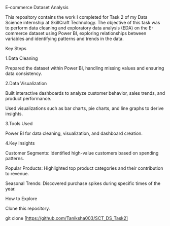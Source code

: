 E-commerce Dataset Analysis

This repository contains the work I completed for Task 2 of my Data Science internship at SkillCraft Technology. The objective of this task was to perform data cleaning and exploratory data analysis (EDA) on the E-commerce dataset using Power BI, exploring relationships between variables and identifying patterns and trends in the data.

Key Steps

1.Data Cleaning

Prepared the dataset within Power BI, handling missing values and ensuring data consistency.

2.Data Visualization

Built interactive dashboards to analyze customer behavior, sales trends, and product performance.

Used visualizations such as bar charts, pie charts, and line graphs to derive insights.

3.Tools Used

Power BI for data cleaning, visualization, and dashboard creation.

4.Key Insights

Customer Segments: Identified high-value customers based on spending patterns.

Popular Products: Highlighted top product categories and their contribution to revenue.

Seasonal Trends: Discovered purchase spikes during specific times of the year.


How to Explore

Clone this repository.

git clone [https://github.com/Taniksha003/SCT_DS_Task2]



